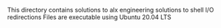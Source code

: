 This directory contains solutions to alx engineering solutions to shell I/O redirections
Files are executable using Ubuntu 20.04 LTS
